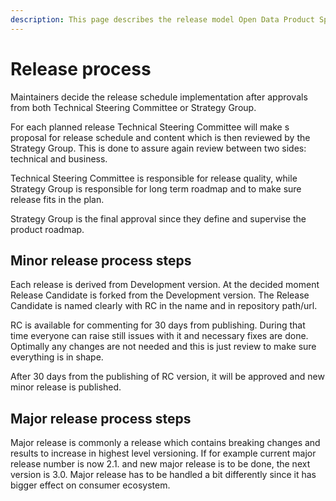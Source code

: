 ```yaml
---
description: This page describes the release model Open Data Product Specification uses.
---
```


# Release process

Maintainers decide the release schedule implementation after approvals from both Technical Steering Committee or Strategy Group.&#x20;

For each planned release Technical Steering Committee will make s proposal for release schedule and content which is then reviewed by the Strategy Group. This is done to assure again review between two sides: technical and business.&#x20;

Technical Steering Committee is responsible for release quality, while Strategy Group is responsible for long term roadmap and to make sure release fits in the plan.&#x20;

Strategy Group is the final approval since they define and supervise the product roadmap.&#x20;



## Minor release process steps

Each release is derived from Development version. At the decided moment Release Candidate is forked from the Development version. The Release Candidate is named clearly with RC in the name and in repository path/url.&#x20;

RC is available for commenting for 30 days from publishing. During that time everyone can raise still issues with it and necessary fixes are done. Optimally any changes are not needed and this is just review to make sure everything is in shape.&#x20;

After 30 days from the publishing of RC version, it will be approved and new minor release is published.&#x20;



## Major release process steps

Major release is commonly a release which contains breaking changes and results to increase in highest level versioning. If for example current major release number is now 2.1. and new major release is to be done, the next version is 3.0. Major release has to be handled a bit differently since it has bigger effect on consumer ecosystem.&#x20;

